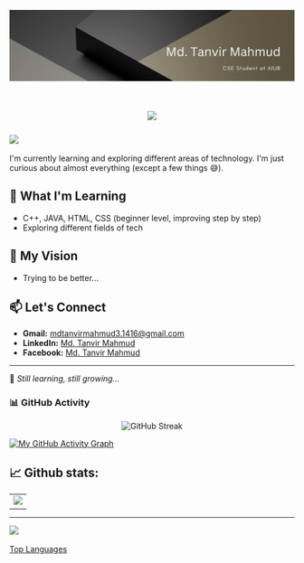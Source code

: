 ![My Photo](https://github.com/Md-Tanvir2034/Md-Tanvir2034/blob/main/WhatsApp%20Image%202025-02-25%20at%2022.20.51_af7f9886.jpg)
<!-- Animated Typing Headline -->  
<h1 align="center">
  <img src="https://readme-typing-svg.herokuapp.com?font=Fira+Code:semibold&size=24&duration=4000&pause=500&color=1E90FF&center=true&vCenter=true&width=600&lines=Hi+there+%F0%9F%91%8B%2C+I'm+Md.+Tanvir+Mahmud;" />
</h1>

![](https://komarev.com/ghpvc/?username=your-github-Md-Tanvir2034&abbreviated=true&color=blueviolet)
<!--## My Coding Activity
[![wakatime](https://wakatime.com/badge/user/1da1ec5e-f12a-45dd-81e0-15fea861bc8e.svg)](https://wakatime.com/@1da1ec5e-f12a-45dd-81e0-15fea861bc8e) -->




I'm currently learning and exploring different areas of technology. I'm just curious about almost everything (except a few things 😅).

## 🚀 What I'm Learning

- C++, JAVA, HTML, CSS  (beginner level, improving step by step)
- Exploring different fields of tech

## 🎯 My Vision

- Trying to be better... 

## 📫 Let's Connect

- **Gmail:** [mdtanvirmahmud3.1416@gmail.com](mailto:mdtanvirmahmud3.1416@gmail.com)
- **LinkedIn:** [Md. Tanvir Mahmud](https://www.linkedin.com/in/md-tanvir-m-325824231)
- **Facebook:** [Md. Tanvir Mahmud](https://www.facebook.com/mdtanvir.mahmud.9828)

---

🚀 *Still learning, still growing...*

### 📊 GitHub Activity
<p align="center">
  <img src="https://github-readme-streak-stats.herokuapp.com/?user=Md-Tanvir2034&theme=radical" alt="GitHub Streak"/>
</p>

[![My GitHub Activity Graph](https://github-readme-activity-graph.vercel.app/graph?username=Md-Tanvir2034&theme=react-dark&area=true&hide_border=true&color=5783a6&line=00a1ff&point=00a1ff)](https://github.com/ashutosh00710/github-readme-activity-graph)

## 📈 Github stats:

<table>
  <tr>
    <td>
      <img src="https://github-readme-stats-sigma-five.vercel.app/api?username=Md-Tanvir2034&show_icons=true&theme=radical">
    </td>
  </tr>
</table>

---
<img src="https://github-readme-stats-sigma-five.vercel.app/api/top-langs/?username=Md-Tanvir2034&theme=tokyonight">

[Top Languages](https://github-readme-stats.vercel.app/api/top-langs/?username=Md-Tanvir2034&layout=compact&theme=dark)
